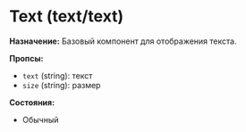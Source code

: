 # Text (text/text)

**Назначение:**
Базовый компонент для отображения текста.

**Пропсы:**
- `text` (string): текст
- `size` (string): размер

**Состояния:**
- Обычный 